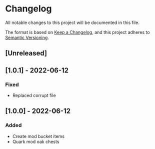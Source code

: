 # Changelog

All notable changes to this project will be documented in this file.

The format is based on [Keep a Changelog](//keepachangelog.com/en/1.0.0/),
and this project adheres to [Semantic Versioning](//semver.org/spec/v2.0.0.html).

## [Unreleased]

## [1.0.1] - 2022-06-12
### Fixed
- Replaced corrupt file

## [1.0.0] - 2022-06-12
### Added
- Create mod bucket items
- Quark mod oak chests
